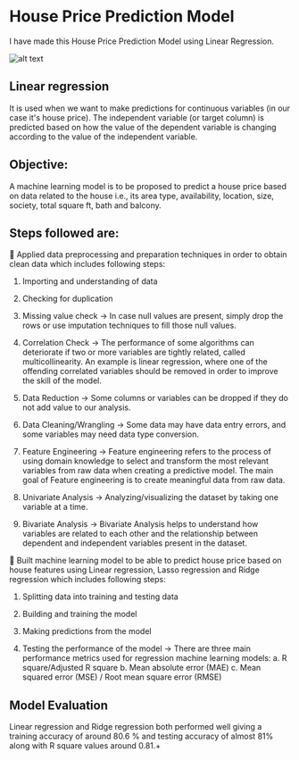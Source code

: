 # House Price Prediction Model
I have made this House Price Prediction Model using Linear Regression.

![alt text]([http://url/to/img.png](https://th.bing.com/th/id/R.d5c5f2246919265f53e6f56f80071dd3?rik=Q7O1od8exJDnbQ&riu=http%3a%2f%2fcdn.wallpapersafari.com%2f37%2f82%2fBI78kU.jpg&ehk=yP98fVqkFdzsxnJdZ17FmIQKByMdglW%2bEUXxXB7Mf6o%3d&risl=&pid=ImgRaw&r=0))


 ## Linear regression 
 
 It is used when we want to make predictions for continuous variables (in our case it's house price). The independent variable (or target column) is predicted based on how the value of the dependent variable is changing according to the value of the independent variable.

## Objective:

A machine learning model is to be proposed to predict a house price based on data related to the house i.e., its area type, availability, location, size, society, total square ft, bath and balcony.

## Steps followed are:

 📌 Applied data preprocessing and preparation techniques in order to obtain clean data which includes following steps:

1. Importing and understanding of data
 
2. Checking for duplication 

3. Missing value check -> In case null values are present, simply drop the rows or use imputation techniques to fill those null values.

4. Correlation Check -> The performance of some algorithms can deteriorate if two or more variables are tightly related, called multicollinearity. An example is linear regression, where one of the offending correlated variables should be removed in order to improve the skill of the model.

5. Data Reduction -> Some columns or variables can be dropped if they do not add value to our analysis.

6. Data Cleaning/Wrangling -> Some data may have data entry errors, and some variables may need data type conversion.

7. Feature Engineering -> Feature engineering refers to the process of using domain knowledge to select and transform the most relevant variables from raw data when creating a predictive model. The main goal of Feature engineering is to create meaningful data from raw data.

8. Univariate Analysis -> Analyzing/visualizing the dataset by taking one variable at a time.

9. Bivariate Analysis -> Bivariate Analysis helps to understand how variables are related to each other and the relationship between dependent and independent variables present in the dataset.

📌 Built machine learning model to be able to predict house price based on house features using Linear regression, Lasso regression and Ridge regression which includes following steps:

1. Splitting data into training and testing data

2. Building and training the model

3. Making predictions from the model

4. Testing the performance of the model -> There are three main performance metrics used for regression machine learning models:
a. R square/Adjusted R square
b. Mean absolute error (MAE)
c. Mean squared error (MSE) / Root mean square error (RMSE)

## Model Evaluation

Linear regression and Ridge regression both performed well giving a training accuracy of around 80.6 % and testing accuracy of almost 81% along with R square values around 0.81.+
